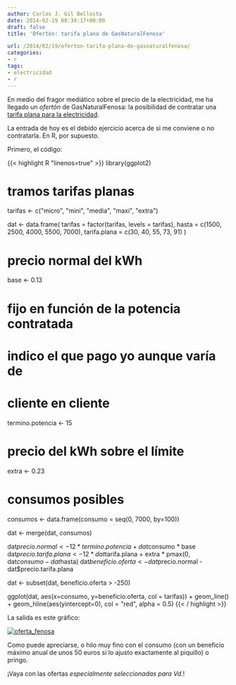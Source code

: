```yaml
---
author: Carlos J. Gil Bellosta
date: 2014-02-19 08:34:17+00:00
draft: false
title: 'Ofertón: tarifa plana de GasNaturalFenosa'

url: /2014/02/19/oferton-tarifa-plana-de-gasnaturalfenosa/
categories:
- r
tags:
- electricidad
- r
---
```


En medio del fragor mediático sobre el precio de la electricidad, me ha llegado un _ofertón_ de GasNaturalFenosa: la posibilidad de contratar una [tarifa plana para la electricidad](http://www.gasnaturalfenosa.es/es/inicio/hogar/gas+natural+y+electricidad/1297118395381/tarifa+plana+de+gas+y+luz.html).

La entrada de hoy es el debido ejercicio acerca de si me conviene o no contratarla. En R, por supuesto.

Primero, el código:

{{< highlight R "linenos=true" >}}
library(ggplot2)

# tramos tarifas planas

tarifas <- c("micro", "mini", "media", "maxi", "extra")

dat <- data.frame(
  tarifas = factor(tarifas, levels = tarifas),
  hasta   = c(1500, 2500, 4000, 5500, 7000),
  tarifa.plana = c(30, 40, 55, 73, 91)
)

# precio normal del kWh
base  <- 0.13

# fijo en función de la potencia contratada
# indico el que pago yo aunque varía de
# cliente en cliente
termino.potencia <- 15

# precio del kWh sobre el límite
extra <- 0.23

# consumos posibles
consumos <- data.frame(consumo = seq(0, 7000, by=100))

dat <- merge(dat, consumos)

dat$precio.normal <- 12 * termino.potencia +
  dat$consumo * base
dat$precio.tarifa.plana <- 12 * dat$tarifa.plana +
  extra * pmax(0, dat$consumo - dat$hasta)
dat$beneficio.oferta <- dat$precio.normal -
  dat$precio.tarifa.plana

dat <- subset(dat, beneficio.oferta > -250)

ggplot(dat, aes(x=consumo, y=beneficio.oferta, col = tarifas)) +
  geom_line() +
  geom_hline(aes(yintercept=0), col = "red", alpha = 0.5)
{{< / highlight >}}

La salida es este gráfico:

[![oferta_fenosa](/wp-uploads/2014/02/oferta_fenosa1.png)
](/wp-uploads/2014/02/oferta_fenosa1.png)

Como puede apreciarse, o hilo muy fino con el consumo (con un beneficio máximo anual de unos 50 euros si lo ajusto exactamente al piquillo) o pringo.

¡Vaya con las ofertas _especialmente seleccionadas para Vd._!
